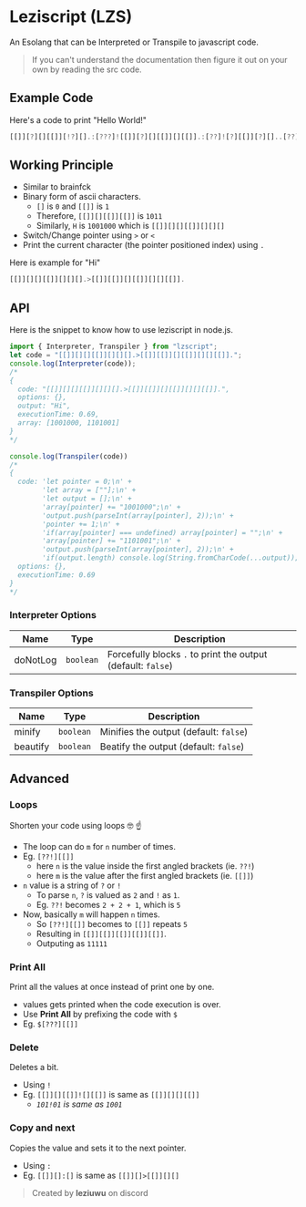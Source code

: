 # Leziscript (LZS)
An Esolang that can be Interpreted or Transpile to javascript code.
> If you can't understand the documentation then figure it out on your own by reading the src code.

## Example Code
Here's a code to print "Hello World!"
```ts
[[]][?][][[]][!?][].:[???]![[]][?][][[]][][[]].:[??]![?][[]][?][]..[??]![??][[]].>[[]][??!][].>[[]][][[]][][!?][[]].<<.>>>[!?][[]][?][][[]][].[??!]![][?][[]][?][].[??]![][[]][?][].>[[]][??][][[]].
```

## Working Principle
- Similar to brainfck
- Binary form of ascii characters.
  - `[]` is `0` and `[[]]` is `1`
  - Therefore, `[[]][][[]][[]]` is `1011`
  - Similarly, `H` is `1001000` which is `[[]][][][[]][][][]`
- Switch/Change pointer using `>` or `<`
- Print the current character (the pointer positioned index) using `.`

Here is example for "Hi"
```ts
[[]][][][[]][][][].>[[]][[]][][[]][][][[]].
```

## API
Here is the snippet to know how to use leziscript in node.js.
```ts
import { Interpreter, Transpiler } from "lzscript";
let code = "[[]][][][[]][][][].>[[]][[]][][[]][][][[]].";
console.log(Interpreter(code));
/*
{
  code: "[[]][][][[]][][][].>[[]][[]][][[]][][][[]].",
  options: {},
  output: "Hi",
  executionTime: 0.69,
  array: [1001000, 1101001]
}
*/

console.log(Transpiler(code))
/*
{
  code: 'let pointer = 0;\n' +
        'let array = [""];\n' +
        'let output = [];\n' +
        'array[pointer] += "1001000";\n' +
        'output.push(parseInt(array[pointer], 2));\n' +
        'pointer += 1;\n' +
        'if(array[pointer] === undefined) array[pointer] = "";\n' +
        'array[pointer] += "1101001";\n' +
        'output.push(parseInt(array[pointer], 2));\n' +
        'if(output.length) console.log(String.fromCharCode(...output));',
  options: {},
  executionTime: 0.69
}
*/
```

### Interpreter Options
| Name | Type | Description |
| - | - | - |
| doNotLog | `boolean` | Forcefully blocks `.` to print the output (default: `false`) |

### Transpiler Options
| Name | Type | Description |
| - | - | - |
| minify | `boolean` | Minifies the output (default: `false`) |
| beautify | `boolean` | Beatify the output (default: `false`) |
## Advanced
### Loops
Shorten your code using loops 🤓 ☝️

- The loop can do `m` for `n` number of times.
- Eg. `[??!][[]]`
  -  here `n` is the value inside the first angled brackets (ie. `??!`)
  -  here `m` is the value after the first angled brackets (ie. `[[]]`)
- `n` value is a string of `?` or `!`
  - To parse `n`, `?` is valued as `2` and `!` as `1`.
  - Eg. `??!` becomes `2 + 2 + 1`, which is `5`
- Now, basically `m` will happen `n` times.
  - So `[??!][[]]` becomes to `[[]]` repeats `5`
  - Resulting in `[[]][[]][[]][[]][[]]`.
  - Outputing as `11111`

### Print All
Print all the values at once instead of print one by one.
- values gets printed when the code execution is over.
- Use **Print All** by prefixing the code with `$`
- Eg. `$[???][[]]`

### Delete
Deletes a bit.
- Using `!`
- Eg. `[[]][][[]]![][[]]` is same as `[[]][][][[]]`
  - *`101!01` is same as `1001`*

### Copy and next
Copies the value and sets it to the next pointer.
- Using `:`
- Eg. `[[]][]:[]` is same as `[[]][]>[[]][][]`


> Created by **leziuwu** on discord